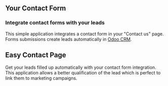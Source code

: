 Your Contact Form
-----------------

### Integrate contact forms with your leads

This simple application integrates a contact form in your "Contact us" page.
Forms submissions create leads automatically in <a href="https://erp.novianto.tech/app/crm">Odoo CRM</a>.

Easy Contact Page
-----------------

Get your leads filled up automatically with your contact form integration. This
application allows a better qualification of the lead which is perfect to link
them to marketing campaigns.

